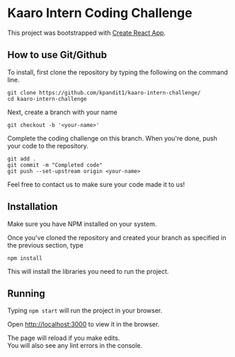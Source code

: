 # Kaaro Intern Coding Challenge
This project was bootstrapped with [Create React App](https://github.com/facebook/create-react-app).

## How to use Git/Github

To install, first clone the repository by typing the following on the command line.
```
git clone https://github.com/kpandit1/kaaro-intern-challenge/
cd kaaro-intern-challenge
```

Next, create a branch with your name
```
git checkout -b '<your-name>'
```

Complete the coding challenge on this branch. When you're done, push your code to the repository.
```
git add .
git commit -m "Completed code"
git push --set-upstream origin <your-name>
```
Feel free to contact us to make sure your code made it to us!

## Installation
Make sure you have NPM installed on your system.

Once you've cloned the repository and created your branch as specified in the previous section, type
```
npm install
```
This will install the libraries you need to run the project.


## Running
Typing `npm start` will run the project in your browser.

Open [http://localhost:3000](http://localhost:3000) to view it in the browser.

The page will reload if you make edits.<br />
You will also see any lint errors in the console.
